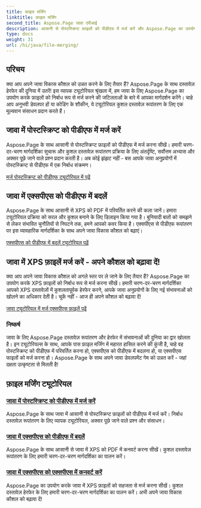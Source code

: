 ```yaml
---
title: फ़ाइल मर्जिंग
linktitle: फ़ाइल मर्जिंग
second_title: Aspose.Page जावा एपीआई
description: आसानी से पोस्टस्क्रिप्ट फ़ाइलों को पीडीएफ में मर्ज करें और Aspose.Page का उपयोग करके जावा में XPS को PDF या XPS में परिवर्तित करें। निर्बाध दस्तावेज़ रूपांतरण के लिए चरण-दर-चरण ट्यूटोरियल का पालन करें।
type: docs
weight: 31
url: /hi/java/file-merging/
---
```


## परिचय

क्या आप अपने जावा विकास कौशल को उन्नत करने के लिए तैयार हैं? Aspose.Page के साथ दस्तावेज़ हेरफेर की दुनिया में उतरें! इस व्यापक ट्यूटोरियल श्रृंखला में, हम जावा के लिए Aspose.Page का उपयोग करके फ़ाइलों को निर्बाध रूप से मर्ज करने की जटिलताओं के बारे में आपका मार्गदर्शन करेंगे। चाहे आप अनुभवी डेवलपर हों या कोडिंग के शौकीन, ये ट्यूटोरियल कुशल दस्तावेज़ रूपांतरण के लिए एक मूल्यवान संसाधन प्रदान करते हैं।

## जावा में पोस्टस्क्रिप्ट को पीडीएफ में मर्ज करें

Aspose.Page के साथ आसानी से पोस्टस्क्रिप्ट फ़ाइलों को पीडीएफ में मर्ज करना सीखें। हमारी चरण-दर-चरण मार्गदर्शिका सुचारू और कुशल दस्तावेज़ रूपांतरण प्रक्रिया के लिए अंतर्दृष्टि, सर्वोत्तम अभ्यास और अक्सर पूछे जाने वाले प्रश्न प्रदान करती है। अब कोई झंझट नहीं - बस आपके जावा अनुप्रयोगों में पोस्टस्क्रिप्ट से पीडीएफ में एक निर्बाध संक्रमण।

[मर्ज पोस्टस्क्रिप्ट को पीडीएफ ट्यूटोरियल में पढ़ें](./postscript-to-pdf/)

## जावा में एक्सपीएस को पीडीएफ में बदलें

Aspose.Page के साथ आसानी से XPS को PDF में परिवर्तित करने की कला जानें। हमारा ट्यूटोरियल प्रक्रिया को सरल और कुशल बनाने के लिए डिज़ाइन किया गया है। बुनियादी बातों को समझने से लेकर संभावित चुनौतियों से निपटने तक, हमने आपको कवर किया है। एक्सपीएस से पीडीएफ रूपांतरण पर इस व्यावहारिक मार्गदर्शिका के साथ अपने जावा विकास कौशल को बढ़ाएं।

[एक्सपीएस को पीडीएफ में बदलें ट्यूटोरियल पढ़ें](./xps-to-pdf/)

## जावा में XPS फ़ाइलें मर्ज करें - अपने कौशल को बढ़ावा दें!

क्या आप अपने जावा विकास कौशल को अगले स्तर पर ले जाने के लिए तैयार हैं? Aspose.Page का उपयोग करके XPS फ़ाइलों को निर्बाध रूप से मर्ज करना सीखें। हमारी चरण-दर-चरण मार्गदर्शिका आपको XPS दस्तावेज़ों में कुशलतापूर्वक हेरफेर करने, आपके जावा अनुप्रयोगों के लिए नई संभावनाओं को खोलने का अधिकार देती है। चूकें नहीं - आज ही अपने कौशल को बढ़ावा दें!

[जावा ट्यूटोरियल में मर्ज एक्सपीएस फ़ाइलें पढ़ें](./xps-to-xps/)

### निष्कर्ष

जावा के लिए Aspose.Page दस्तावेज़ रूपांतरण और हेरफेर में संभावनाओं की दुनिया का द्वार खोलता है। इन ट्यूटोरियल्स के साथ, आपके पास फ़ाइल मर्जिंग में महारत हासिल करने की कुंजी है, चाहे वह पोस्टस्क्रिप्ट को पीडीएफ में परिवर्तित करना हो, एक्सपीएस को पीडीएफ में बदलना हो, या एक्सपीएस फाइलों को मर्ज करना हो। Aspose.Page के साथ अपने जावा डेवलपमेंट गेम को उन्नत करें - जहां दक्षता उत्कृष्टता से मिलती है!
## फ़ाइल मर्जिंग ट्यूटोरियल
### [जावा में पोस्टस्क्रिप्ट को पीडीएफ में मर्ज करें](./postscript-to-pdf/)
Aspose.Page के साथ जावा में आसानी से पोस्टस्क्रिप्ट फ़ाइलों को पीडीएफ में मर्ज करें। निर्बाध दस्तावेज़ रूपांतरण के लिए व्यापक ट्यूटोरियल, अक्सर पूछे जाने वाले प्रश्न और संसाधन।
### [जावा में एक्सपीएस को पीडीएफ में बदलें](./xps-to-pdf/)
Aspose.Page के साथ आसानी से जावा में XPS को PDF में कनवर्ट करना सीखें। कुशल दस्तावेज़ रूपांतरण के लिए हमारी चरण-दर-चरण मार्गदर्शिका का पालन करें।
### [जावा में एक्सपीएस को एक्सपीएस में कनवर्ट करें](./xps-to-xps/)
Aspose.Page का उपयोग करके जावा में XPS फ़ाइलों को सहजता से मर्ज करना सीखें। कुशल दस्तावेज़ हेरफेर के लिए हमारी चरण-दर-चरण मार्गदर्शिका का पालन करें। अभी अपने जावा विकास कौशल को बढ़ावा दें!